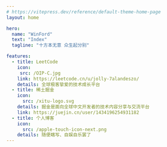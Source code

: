 ```yaml
---
# https://vitepress.dev/reference/default-theme-home-page
layout: home

hero:
  name: "WinFord"
  text: "Index"
  tagline: "十方本无意 众生起分别"

features:
  - title: LeetCode
    icon:
     src: /OIP-C.jpg
    link: https://leetcode.cn/u/jolly-7alandeszo/
    details: 全球极客挚爱的技术成长平台
  - title: 稀土掘金
    icon:
      src: /xitu-logo.svg
    details: 掘金是面向全球中文开发者的技术内容分享与交流平台
    link: https://juejin.cn/user/1434196254931182
  - title: 个人博客
    icon:
      src: /apple-touch-icon-next.png
    details: 随便瞎写、自娱自乐罢了
---
```


